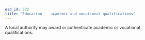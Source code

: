 ```yaml
---
esd_id: 522
title: "Education -  academic and vocational qualifications"
---
```


A local authority may award or authenticate academic or vocational qualifications.

